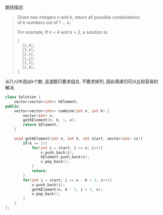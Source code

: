 题目描述:

> Given two integers *n* and *k*, return all possible combinations of *k* numbers out of 1 ... *n*.
>
> For example,
> If *n* = 4 and *k* = 2, a solution is:
>
> ```
> [
>   [2,4],
>   [3,4],
>   [2,3],
>   [1,2],
>   [1,3],
>   [1,4],
> ]
> ```

从[1,n]中选出k个数, 这道题只要求组合, 不要求排列, 因此用递归可以比较容易的解决.

```c++
class Solution {
    vector<vector<int>> kElement;
public:
    vector<vector<int>> combine(int n, int k) {
        vector<int> v;
        getKElement(n, k, 1, v);
        return kElement;
    }
    
    void getKElement(int n, int k, int start, vector<int> &v){
        if(k == 1){
            for(int i = start; i <= n; i++){
                v.push_back(i);
                kElement.push_back(v);
                v.pop_back();
            }
            return;
        }
        for(int i = start; i <= n - k + 1; i++){
            v.push_back(i);
            getKElement(n, k - 1, i + 1, v);
            v.pop_back();
        }
    }
};
```

